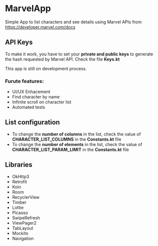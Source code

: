 # MarvelApp
Simple App to list characters and see details using Marvel APIs from https://developer.marvel.com/docs

## API Keys
To make it work, you have to set your **private and public keys** to generate the hash requested by Marvel API.
Check the file **Keys.kt**

This app is still on development process.
### Furute features:
* UI/UX Enhacement
* Find character by name
* Infinite scroll on character list
* Automated tests

## List configuration
* To change the **number of columns** in the list, check the value of **CHARACTER_LIST_COLUMNS** in the **Constants.kt** file
* To change the **number of elements** in the list, check the value of **CHARACTER_LIST_PARAM_LIMIT** in the **Constants.kt** file

## Libraries
* OkHttp3
* Retrofit
* Koin
* Room
* RecyclerView
* Timber
* Lottie
* Picasso
* SwipeRefresh
* ViewPager2
* TabLayout
* Mockito
* Navigation
